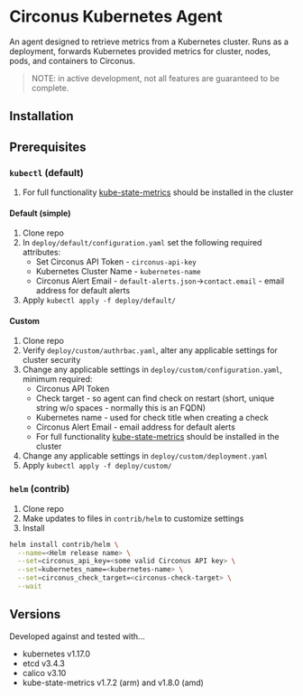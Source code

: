 # Circonus Kubernetes Agent

An agent designed to retrieve metrics from a Kubernetes cluster. Runs as a deployment, forwards Kubernetes provided metrics for cluster, nodes, pods, and containers to Circonus.

>NOTE: in active development, not all features are guaranteed to be complete.

## Installation

## Prerequisites

### `kubectl` (default)

1. For full functionality [kube-state-metrics](https://github.com/kubernetes/kube-state-metrics) should be installed in the cluster

#### Default (simple)

1. Clone repo
1. In `deploy/default/configuration.yaml` set the following required attributes:
   * Set Circonus API Token - `circonus-api-key`
   * Kubernetes Cluster Name - `kubernetes-name`
   * Circonus Alert Email - `default-alerts.json`->`contact.email` - email address for default alerts
1. Apply `kubectl apply -f deploy/default/`

#### Custom

1. Clone repo
1. Verify `deploy/custom/authrbac.yaml`, alter any applicable settings for cluster security
1. Change any applicable settings in `deploy/custom/configuration.yaml`, minimum required:
   * Circonus API Token
   * Check target - so agent can find check on restart (short, unique string w/o spaces - normally this is an FQDN)
   * Kubernetes name - used for check title when creating a check
   * Circonus Alert Email - email address for default alerts
   * For full functionality [kube-state-metrics](https://github.com/kubernetes/kube-state-metrics) should be installed in the cluster
1. Change any applicable settings in `deploy/custom/deployment.yaml`
1. Apply `kubectl apply -f deploy/custom/`

### `helm` (contrib)

1. Clone repo
1. Make updates to files in `contrib/helm` to customize settings
1. Install

```sh
helm install contrib/helm \
  --name=<Helm release name> \
  --set=circonus_api_key=<some valid Circonus API key> \
  --set=kubernetes_name=<kubernetes-name> \
  --set=circonus_check_target=<circonus-check-target> \
  --wait
```

## Versions

Developed against and tested with...

* kubernetes v1.17.0
* etcd v3.4.3
* calico v3.10
* kube-state-metrics v1.7.2 (arm) and v1.8.0 (amd)
